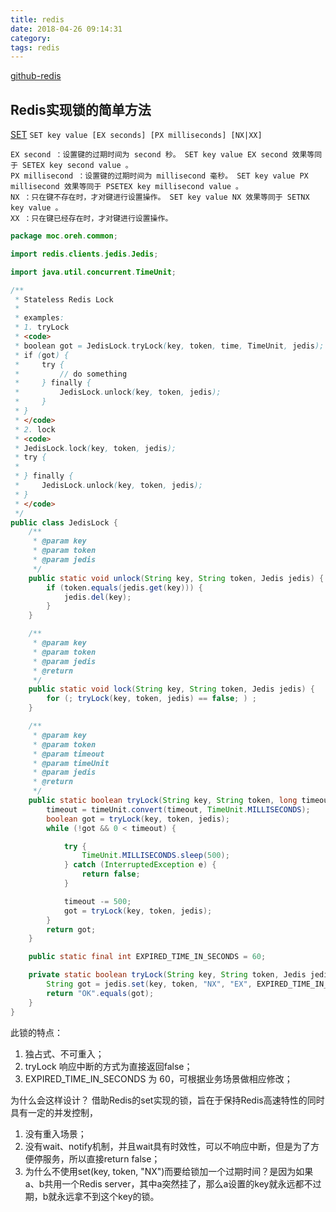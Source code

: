```yaml
---
title: redis
date: 2018-04-26 09:14:31
category:
tags: redis
---
```

[github-redis](https://github.com/xetorthio/jedis/wiki/AdvancedUsage)

## Redis实现锁的简单方法
[SET](http://redisdoc.com/string/set.html)
`SET key value [EX seconds] [PX milliseconds] [NX|XX]`
```
EX second ：设置键的过期时间为 second 秒。 SET key value EX second 效果等同于 SETEX key second value 。
PX millisecond ：设置键的过期时间为 millisecond 毫秒。 SET key value PX millisecond 效果等同于 PSETEX key millisecond value 。
NX ：只在键不存在时，才对键进行设置操作。 SET key value NX 效果等同于 SETNX key value 。
XX ：只在键已经存在时，才对键进行设置操作。
```

```java
package moc.oreh.common;

import redis.clients.jedis.Jedis;

import java.util.concurrent.TimeUnit;

/**
 * Stateless Redis Lock
 *
 * examples:
 * 1. tryLock
 * <code>
 * boolean got = JedisLock.tryLock(key, token, time, TimeUnit, jedis);
 * if (got) {
 *     try {
 *         // do something
 *     } finally {
 *         JedisLock.unlock(key, token, jedis);
 *     }
 * }
 * </code>
 * 2. lock
 * <code>
 * JedisLock.lock(key, token, jedis);
 * try {
 *
 * } finally {
 *     JedisLock.unlock(key, token, jedis);
 * }
 * </code>
 */
public class JedisLock {
    /**
     * @param key
     * @param token
     * @param jedis
     */
    public static void unlock(String key, String token, Jedis jedis) {
        if (token.equals(jedis.get(key))) {
            jedis.del(key);
        }
    }

    /**
     * @param key
     * @param token
     * @param jedis
     * @return
     */
    public static void lock(String key, String token, Jedis jedis) {
        for (; tryLock(key, token, jedis) == false; ) ;
    }

    /**
     * @param key
     * @param token
     * @param timeout
     * @param timeUnit
     * @param jedis
     * @return
     */
    public static boolean tryLock(String key, String token, long timeout, TimeUnit timeUnit, Jedis jedis) {
        timeout = timeUnit.convert(timeout, TimeUnit.MILLISECONDS);
        boolean got = tryLock(key, token, jedis);
        while (!got && 0 < timeout) {

            try {
                TimeUnit.MILLISECONDS.sleep(500);
            } catch (InterruptedException e) {
                return false;
            }

            timeout -= 500;
            got = tryLock(key, token, jedis);
        }
        return got;
    }

    public static final int EXPIRED_TIME_IN_SECONDS = 60;

    private static boolean tryLock(String key, String token, Jedis jedis) {
        String got = jedis.set(key, token, "NX", "EX", EXPIRED_TIME_IN_SECONDS);
        return "OK".equals(got);
    }
}
```
此锁的特点：
1. 独占式、不可重入；
2. tryLock 响应中断的方式为直接返回false；
3. EXPIRED_TIME_IN_SECONDS 为 60，可根据业务场景做相应修改；

为什么会这样设计？
借助Redis的set实现的锁，旨在于保持Redis高速特性的同时具有一定的并发控制，
1. 没有重入场景；
2. 没有wait、notify机制，并且wait具有时效性，可以不响应中断，但是为了方便停服务，所以直接return false；
3. 为什么不使用set(key, token, "NX")而要给锁加一个过期时间？是因为如果a、b共用一个Redis server，其中a突然挂了，那么a设置的key就永远都不过期，b就永远拿不到这个key的锁。













